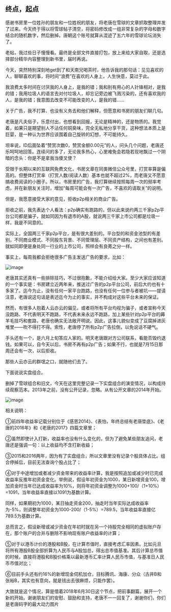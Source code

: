 ## 终点，起点
感谢书房里一位姓孙的朋友和一位姓祝的朋友，将老唐在雪球的文章抓取整理并发了过来。今天终于得以将雪球帖子清空，将密码修改成一组非常复杂的字母和数字结合的随机数字，然后删掉。唐朝这个账号就算从混迹了五六年的雪球论坛消失了。

 

老帖，我过些日子慢慢看。最终是全部文件直接打包，放上来给大家自取，还是选择部分精华内容整理到新书里，届时再说。

 

今天，突然特别深刻地get到了和天南兄喝茶时，他告诉我的那句话：见见喜欢的人，聊聊喜欢的事，将时间“浪费”在喜欢的人身上，人生快意，莫过于此。

 

我浪费太多时间在讨厌我的人身上，是我的错；我和别有用心的人针锋相对，是我的错；我用垃圾人的语言去对付垃圾人，却忘记旁边被飞溅污染的，还有喜欢我的人，是我的错；我意图去改变不可能改变的人，是我的错……

 

关于广告，我不打算、也没有义务去和他们解释，但愿意和书房的朋友们聊几句。

 

老唐是凡夫俗子，乐意付出，也想看到回报，无论是精神的，还是物质的。我觉着，如果只是期望别人不沾任何铜臭味，完全无私地分享干货，这种想法本质上是巨婴，是一种认为世界应该围着自己旋转的幻想，不可能持久。

 

坦率说，ID后面坠着“赞赏次数0，赞赏金额0.00元”的人，问头几个问题，老唐还乐呵呵地回答。连续问的多了，无论我多热心，心里难免会若隐若现地飘过一个阴暗的念头：你是不是拿我当傻叉使？

 

受限于长期以来的互联网免费文化，书房文章在同类微信公众号里，打赏率算是偏高的。但整体打赏率（打赏人数/阅读人数）基本也就不超过2%，而老唐又不愿意搞收费阅读的小圈子。所以，书房里的广告，我打算继续按照每周一次的频率考虑，并在新朋友关注时，增加“每周可能会有一次广告，不喜欢的请取关”的说明。

 

但是，我愿意接受大家的意见，拒收p2p相关的商业广告。

 

拒收之前，我先表达个人看法：p2p确实有跑路的，但以此来说约两三千家p2p平台公司都是骗子，就如同因为有退市的A股，就说两三千家上市公司都是垃圾一样，我是不同意的。

 

实际上，全国两三千家p2p平台，是有很大差别的。平台型的和资金池型的有差别，不同商业模式、不同股东背景、不同管理层、不同资产结构，之间也有差别。就如同即便是身处同一行业的上市公司，照样会有良莠之分一样。

 

事实上，每周我都会拒绝很多广告主发送广告的要求，比如：

![image](https://github.com/fengyumozhu/tsf/assets/6201828/09ed8ae1-59ae-44fe-871f-18c83c8232d0)


 

老唐其实还真有一些排除技巧，不过很抱歉，不能介绍给大家。至少大家应该知道的一个事实是：书房建立近两年来，推送过广告的p2p平台公司，前后大约也有十多家了。迄今为止，没有任何一家平台跑路，也没有任何一位参与者被坑——提请注意，老唐说这句话是表述迄今为止的事实，并不构成对这些平台未来的保证。

 

然而，有很多人抱着人云亦云的偏见，或者将所有平台均视为骗子，或者宣称今天没跑路、不代表明天不跑路，不代表未来永远不跑路，加上某些针对p2p平台的薅羊毛技巧和套路，老唐也确实无法敞开明说。因此，这事儿貌似变成了豆腐掉进灰堆里——吹不得打不得。索性，老唐停了所有p2p广告拉倒，以免说话不硬气。

 

手头还有一个，是六月上旬答应人家的。明天老唐跟对方公司联系，看能否毁约退钱。如果可以，自今天以后，书房不再有p2p广告；如果不行，也就是7月15日那周还会有一次，以后拒收。

 

那些人云亦云的群氓之口，就随他们去了。

 

下面说说实盘组合。

 

删掉了雪球组合和旧文，今天在这里完整记录一下实盘组合的演变情况，以构成持续观察范本。2013年之前，没有公开记录，忽略。从有公开文章的2014年开始。 

![image](https://github.com/fengyumozhu/tsf/assets/6201828/8cb6b5bd-6b2f-4c1a-9698-aef6f4161bef)


相关说明：

①前四年收益率记载分别位于《感恩2014》、《表怕，年终总结有老唐垫底》、《老唐的2016年》和《老唐的2017》四篇文章里；



②虽然即使计入打新，收益率也没有什么变化的，但为了避免某些朋友追问，老唐还是强调一句：以上收益均不含打新收益；



③2015和2016两年，因为有了实盘组合，所以文章里没有记录个股具体占比。组合停掉后，目前无法查询个股占比了；



④对于中途增加或者减少资金带来的收益率计算，我是按照追加或减少时已完成收益率反推年初资金变化。举例说，假设年初资金为1000，某日新增资金100，增加资金时当年已达成收益率为10%，则将年初资金调整为1000+100/（1+10%）=1091，当年收益率直接以1091为基数计算。



同样，如果期初为1000，某日抽走资金200，抽走时当年实际达成收益率为-5%，则调整年初资金为1000-200/（1-5%）=789.5，当年收益率直接亿789.5为基数计算。



总而言之，假设新增或减少资金在年初时就在另一个持股完全相同的虚拟账户存在，那个账户的合并与删除不影响现有账户收益率的计算；



⑤对于以港币计价的港股和B股，在计算市值时，直接考虑汇率因素。比如元旦将所有港股B股全部折算为人民币与A股加总，得出总市值基准。其后计算总市值的时候，直接将港股和B股价格乘以最新港币汇率计算人民币市值，与基准日人民币市值对比；



⑥目前手头还有约16%的新增现金伺机加仓，目标腾讯、海康、分众（古井B和张裕B，其实也有意向，就是钱出去很麻烦，只能作罢）。

 

大致就是这个情况，算是借着2018年6月30日这个节点，把前事翻篇，展开一个新的开始。谢谢朋友们的安慰、鼓励和支持，老唐不一一回复了，谢谢你们，你们是老唐码字的最大动力图片
